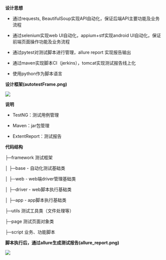 **设计思想**

- 通过requests, BeautifulSoup实现API自动化，保证后端API主要功能及业务流程

- 通过selenium实现web UI自动化，appium+stf实现android UI自动化，保证前端页面操作功能及业务流程

- 通过pytest对测试脚本进行管理，allure report 实现报告输出

- 通过maven实现脚本CI（jerkins），tomcat实现测试报告线上化

- 使用python作为脚本语言

**设计框架(autotestFrame.png)**

![](https://github.com/jinwu18/web-app-h5-api-pyTestAutomation/blob/master/autotestFrame.png)

**说明** 

- TestNG：测试用例管理

- Maven：jar包管理

- ExtentReport：测试报告

**代码结构** 

├─framework 测试框架

│  ├─base - 自动化测试基础类

│  ├─web - web端driver管理基础类

│  ├─driver - web脚本执行基础类

│  ├─app - app脚本执行基础类

├─utils 测试工具类（文件处理等）

├─page 测试页面对象类

├─script 业务、功能脚本


**脚本执行后，通过allure生成测试报告(allure_report.png)**

![](https://github.com/jinwu18/web-app-h5-api-pyTestAutomation/blob/master/allure_report.png)

